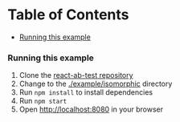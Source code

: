 <!-- START doctoc generated TOC please keep comment here to allow auto update -->
<!-- DON'T EDIT THIS SECTION, INSTEAD RE-RUN doctoc TO UPDATE -->
<h1>Table of Contents</h1>

- [Running this example](#running-this-example)

<!-- END doctoc generated TOC please keep comment here to allow auto update -->

### Running this example

1. Clone the [react-ab-test repository](https://github.com/gnagel/redux-ab-test)
2. Change to the [./example/isomorphic](https://github.com/gnagel/redux-ab-test/tree/master/example/isomorphic) directory
2. Run `npm install` to install dependencies
3. Run `npm start`
4. Open [http://localhost:8080](http://localhost:8080) in your browser

